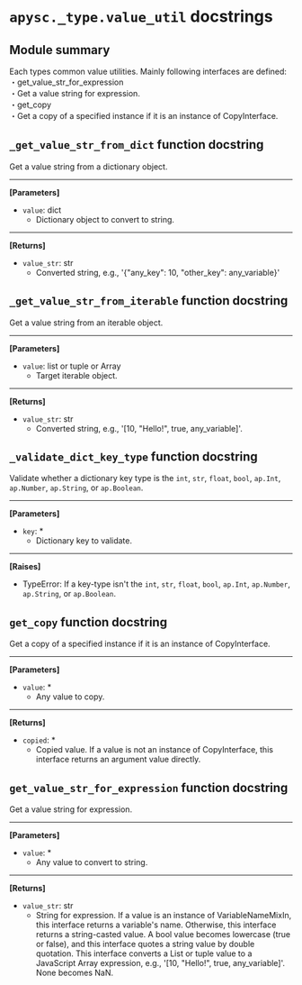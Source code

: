# `apysc._type.value_util` docstrings

## Module summary

Each types common value utilities. Mainly following interfaces are defined: <br>・get_value_str_for_expression <br> ・Get a value string for expression. <br>・get_copy <br> ・Get a copy of a specified instance if it is an instance of CopyInterface.

## `_get_value_str_from_dict` function docstring

Get a value string from a dictionary object.<hr>

**[Parameters]**

- `value`: dict
  - Dictionary object to convert to string.

<hr>

**[Returns]**

- `value_str`: str
  - Converted string, e.g., '{"any_key": 10, "other_key": any_variable}'

## `_get_value_str_from_iterable` function docstring

Get a value string from an iterable object.<hr>

**[Parameters]**

- `value`: list or tuple or Array
  - Target iterable object.

<hr>

**[Returns]**

- `value_str`: str
  - Converted string, e.g., '[10, "Hello!", true, any_variable]'.

## `_validate_dict_key_type` function docstring

Validate whether a dictionary key type is the `int`, `str`, `float`, `bool`, `ap.Int`, `ap.Number`, `ap.String`, or `ap.Boolean`.<hr>

**[Parameters]**

- `key`: *
  - Dictionary key to validate.

<hr>

**[Raises]**

- TypeError: If a key-type isn't the `int`, `str`, `float`, `bool`, `ap.Int`, `ap.Number`, `ap.String`, or `ap.Boolean`.

## `get_copy` function docstring

Get a copy of a specified instance if it is an instance of CopyInterface.<hr>

**[Parameters]**

- `value`: *
  - Any value to copy.

<hr>

**[Returns]**

- `copied`: *
  - Copied value. If a value is not an instance of CopyInterface, this interface returns an argument value directly.

## `get_value_str_for_expression` function docstring

Get a value string for expression.<hr>

**[Parameters]**

- `value`: *
  - Any value to convert to string.

<hr>

**[Returns]**

- `value_str`: str
  - String for expression. If a value is an instance of VariableNameMixIn, this interface returns a variable's name. Otherwise, this interface returns a string-casted value. A bool value becomes lowercase (true or false), and this interface quotes a string value by double quotation. This interface converts a List or tuple value to a JavaScript Array expression, e.g., '[10, "Hello!", true, any_variable]'. None becomes NaN.